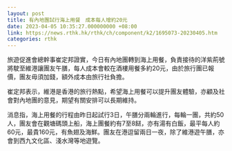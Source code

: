 ```yaml
---
layout: post
title: 有內地團試行海上用餐　成本每人增約20元
date: 2023-04-05 10:35:27.000000000 +08:00
link: https://news.rthk.hk/rthk/ch/component/k2/1695073-20230405.htm
categories: rthk
---
```


旅遊促進會總幹事崔定邦證實，今日有內地團轉到海上用餐，負責接待的洋紫荊號將駛至維港讓團友午膳，每人成本會較在酒樓用餐多約20元，由於旅行團已報價，團友毋須加錢，額外成本由旅行社負擔。

崔定邦表示，維港是香港的旅行熱點，希望海上用餐可以提升團友體驗，亦顧及社會對內地團的意見，期望有關安排可以長期維持。

消息指，海上用餐的行程由昨日起試行3日，午膳分兩輪進行，每輪一團，共約50人，團友會在觀塘碼頭上船，海上團餐約有7至8餸，亦有湯有白飯，最平每人約60元，最貴160元，有魚翅及海鮮。團友在港逗留兩日一夜，除了維港遊午膳，亦會到西九文化區、淺水灣等地遊覽。
